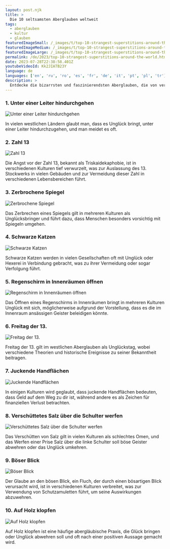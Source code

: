 ```yaml
---
layout: post.njk
title: >
  Die 10 seltsamsten Aberglauben weltweit
tags:
  - aberglauben
  - kultur
  - glauben
featuredImageSmall: /_images/t/top-10-strangest-superstitions-around-the-world-cover-de-small.webp
featuredImageMedium: /_images/t/top-10-strangest-superstitions-around-the-world-cover-de-medium.webp
featuredImageLarge: /_images/t/top-10-strangest-superstitions-around-the-world-cover-de-large.webp
permalink: /de/2023/top-10-strangest-superstitions-around-the-world.html
date: 2023-07-28T22:38:58.401Z
youtubeVideoId: Kk2JIATB23Y
language: de
languages: ['en', 'ru', 'ro', 'es', 'fr', 'de', 'it', 'pt', 'pl', 'tr']
description: >
  Entdecke die bizarrsten und faszinierendsten Aberglauben, die von verschiedenen Kulturen auf der ganzen Welt praktiziert werden.
---
```


### 1. Unter einer Leiter hindurchgehen

![Unter einer Leiter hindurchgehen](/_images/8/89141c945612aedcb601561b995948aa-medium.webp)

In vielen westlichen Ländern glaubt man, dass es Unglück bringt, unter einer Leiter hindurchzugehen, und man meidet es oft.

### 2. Zahl 13

![Zahl 13](/_images/5/57c9a71e71046f9c91bca8269b723123-medium.webp)

Die Angst vor der Zahl 13, bekannt als Triskaidekaphobie, ist in verschiedenen Kulturen tief verwurzelt, was zur Auslassung des 13. Stockwerks in vielen Gebäuden und zur Vermeidung dieser Zahl in verschiedenen Lebensbereichen führt.

### 3. Zerbrochene Spiegel

![Zerbrochene Spiegel](/_images/c/c944eddd91b7b37691749a87f21b44ee-medium.webp)

Das Zerbrechen eines Spiegels gilt in mehreren Kulturen als Unglücksbringer und führt dazu, dass Menschen besonders vorsichtig mit Spiegeln umgehen.

### 4. Schwarze Katzen

![Schwarze Katzen](/_images/5/574d1fde4c0bf28743111c61e3c2a909-medium.webp)

Schwarze Katzen werden in vielen Gesellschaften oft mit Unglück oder Hexerei in Verbindung gebracht, was zu ihrer Vermeidung oder sogar Verfolgung führt.

### 5. Regenschirm in Innenräumen öffnen

![Regenschirm in Innenräumen öffnen](/_images/7/72f4ce78643d6a6d608d3bc4704d8c79-medium.webp)

Das Öffnen eines Regenschirms in Innenräumen bringt in mehreren Kulturen Unglück mit sich, möglicherweise aufgrund der Vorstellung, dass es die im Innenraum ansässigen Geister beleidigen könnte.

### 6. Freitag der 13.

![Freitag der 13.](/_images/8/8f3de13d1c822392e992069142a92692-medium.webp)

Freitag der 13. gilt im westlichen Aberglauben als Unglückstag, wobei verschiedene Theorien und historische Ereignisse zu seiner Bekanntheit beitragen.

### 7. Juckende Handflächen

![Juckende Handflächen](/_images/3/33aba028c6e96059278cd982f120512d-medium.webp)

In einigen Kulturen wird geglaubt, dass juckende Handflächen bedeuten, dass Geld auf dem Weg zu dir ist, während andere es als Zeichen für finanziellen Verlust betrachten.

### 8. Verschüttetes Salz über die Schulter werfen

![Verschüttetes Salz über die Schulter werfen](/_images/3/3c48404cffe123232a1caf7a38f77ee2-medium.webp)

Das Verschütten von Salz gilt in vielen Kulturen als schlechtes Omen, und das Werfen einer Prise Salz über die linke Schulter soll böse Geister abwehren oder das Unglück umkehren.

### 9. Böser Blick

![Böser Blick](/_images/d/db533c8d41b185bc48bccc78e6f9a545-medium.webp)

Der Glaube an den bösen Blick, ein Fluch, der durch einen bösartigen Blick verursacht wird, ist in verschiedenen Kulturen verbreitet, was zur Verwendung von Schutzamuletten führt, um seine Auswirkungen abzuwehren.

### 10. Auf Holz klopfen

![Auf Holz klopfen](/_images/8/848b9ff1ed34b6233a97c554a93d58dd-medium.webp)

Auf Holz klopfen ist eine häufige abergläubische Praxis, die Glück bringen oder Unglück abwehren soll und oft nach einer positiven Aussage gemacht wird.

